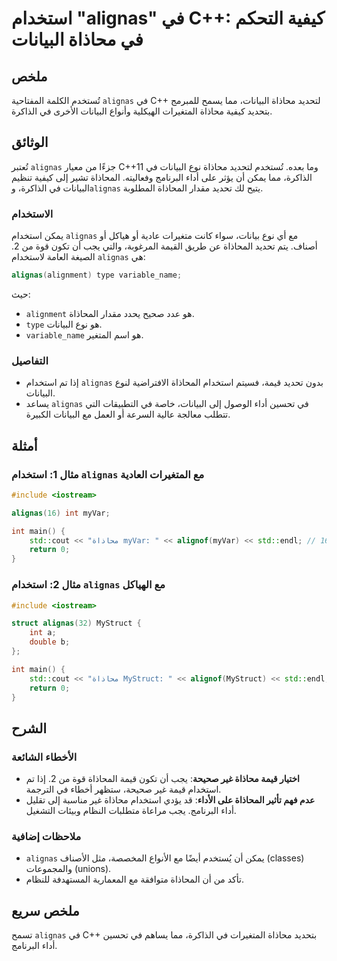 <!--
Meta Description: # استخدام "alignas" في C++: كيفية التحكم في محاذاة البيانات ## ملخص تُستخدم الكلمة المفتاحية `alignas` في C++ لتحديد محاذاة البيانات، مما يسمح للمبرمج...
Meta Keywords: alignas, محاذاة, البيانات, استخدام, المحاذاة
-->

# استخدام "alignas" في C++: كيفية التحكم في محاذاة البيانات

## ملخص
تُستخدم الكلمة المفتاحية `alignas` في C++ لتحديد محاذاة البيانات، مما يسمح للمبرمج بتحديد كيفية محاذاة المتغيرات الهيكلية وأنواع البيانات الأخرى في الذاكرة.

## الوثائق
تُعتبر `alignas` جزءًا من معيار C++11 وما بعده. تُستخدم لتحديد محاذاة نوع البيانات في الذاكرة، مما يمكن أن يؤثر على أداء البرنامج وفعاليته. المحاذاة تشير إلى كيفية تنظيم البيانات في الذاكرة، و`alignas` يتيح لك تحديد مقدار المحاذاة المطلوبة.

### الاستخدام
يمكن استخدام `alignas` مع أي نوع بيانات، سواء كانت متغيرات عادية أو هياكل أو أصناف. يتم تحديد المحاذاة عن طريق القيمة المرغوبة، والتي يجب أن تكون قوة من 2. الصيغة العامة لاستخدام `alignas` هي:

```cpp
alignas(alignment) type variable_name;
```

حيث:
- `alignment` هو عدد صحيح يحدد مقدار المحاذاة.
- `type` هو نوع البيانات.
- `variable_name` هو اسم المتغير.

### التفاصيل
- إذا تم استخدام `alignas` بدون تحديد قيمة، فسيتم استخدام المحاذاة الافتراضية لنوع البيانات.
- يساعد `alignas` في تحسين أداء الوصول إلى البيانات، خاصة في التطبيقات التي تتطلب معالجة عالية السرعة أو العمل مع البيانات الكبيرة.

## أمثلة
### مثال 1: استخدام `alignas` مع المتغيرات العادية
```cpp
#include <iostream>

alignas(16) int myVar;

int main() {
    std::cout << "محاذاة myVar: " << alignof(myVar) << std::endl; // يجب أن تكون 16
    return 0;
}
```

### مثال 2: استخدام `alignas` مع الهياكل
```cpp
#include <iostream>

struct alignas(32) MyStruct {
    int a;
    double b;
};

int main() {
    std::cout << "محاذاة MyStruct: " << alignof(MyStruct) << std::endl; // يجب أن تكون 32
    return 0;
}
```

## الشرح
### الأخطاء الشائعة
- **اختيار قيمة محاذاة غير صحيحة**: يجب أن تكون قيمة المحاذاة قوة من 2. إذا تم استخدام قيمة غير صحيحة، ستظهر أخطاء في الترجمة.
- **عدم فهم تأثير المحاذاة على الأداء**: قد يؤدي استخدام محاذاة غير مناسبة إلى تقليل أداء البرنامج. يجب مراعاة متطلبات النظام وبيئات التشغيل.

### ملاحظات إضافية
- `alignas` يمكن أن يُستخدم أيضًا مع الأنواع المخصصة، مثل الأصناف (classes) والمجموعات (unions).
- تأكد من أن المحاذاة متوافقة مع المعمارية المستهدفة للنظام.

## ملخص سريع
تسمح `alignas` في C++ بتحديد محاذاة المتغيرات في الذاكرة، مما يساهم في تحسين أداء البرنامج.